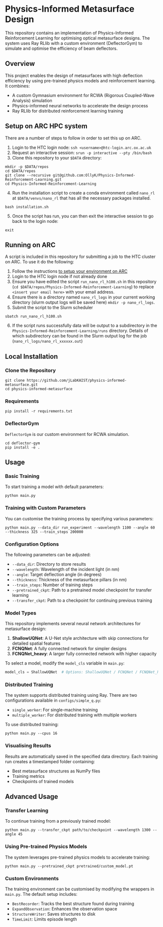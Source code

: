 # Physics-Informed Metasurface Design

This repository contains an implementation of Physics-Informed Reinforcement Learning for optimising optical metasurface designs. The system uses Ray RLlib with a custom environment (DeflectorGym) to simulate and optimise the efficiency of beam deflectors.

## Overview

This project enables the design of metasurfaces with high deflection efficiency by using pre-trained physics models and reinforcement learning. It combines:

- A custom Gymnasium environment for RCWA (Rigorous Coupled-Wave Analysis) simulation
- Physics-informed neural networks to accelerate the design process
- Ray RLlib for distributed reinforcement learning training


## Setup on ARC HPC system

There are a number of steps to follow in order to set this up on ARC. 

1. Login to the HTC login node: `ssh <username>@htc-login.arc.ox.ac.uk`
2. Request an interactive session: `srun -p interactive --pty /bin/bash`
3. Clone this repository to your `$DATA` directory: 
```shell
mkdir -p $DATA/repos
cd $DATA/repos
git clone --recursive git@github.com:OllyK/Physics-Informed-Reinforcement-Learning.git
cd Physics-Informed-Reinforcement-Learning
```
4. Run the installation script to create a conda environment called `nano_rl` at `$DATA/venvs/nano_rl` that has all the necessary packages installed. 
```shell
bash installation.sh
```
5. Once the script has run, you can then exit the interactive session to go back to the login node:
```shell
exit
```

## Running on ARC

A script is included in this repository for submitting a job to the HTC cluster on ARC. To use it do the following:

1. Follow the instructions [to setup your environment on ARC](#setup-on-arc-hpc-system)
2. Login to the HTC login node if not already done
3. Ensure you have edited the script `run_nano_rl_h100.sh` in this repository (`cd $DATA/repos/Physics-Informed-Reinforcement-Learning`) to replace `<insert your email here>` with your email address.
4. Ensure there is a directory named `nano_rl_logs` in your current working directory (slurm output logs will be saved here) `mkdir -p nano_rl_logs`. 
5. Submit the script to the Slurm scheduler
```shell
sbatch run_nano_rl_h100.sh
```
6. If the script runs successfully data will be output to a subdirectory in the `Physics-Informed-Reinforcement-Learning/runs` directory. Details of which subdirectory can be found in the  Slurm output log for the job (`nano_rl_logs/nano_rl_xxxxxx.out`)


## Local Installation

### Clone the Repository
```shell
git clone https://github.com/jLabKAIST/physics-informed-metasurface.git
cd physics-informed-metasurface
```

### Requirements

```shell
pip install -r requirements.txt
```
### DeflectorGym
`DeflectorGym` is our custom environment for RCWA simulation.
```shell
cd deflector-gym
pip install -e .
```

## Usage

### Basic Training

To start training a model with default parameters:

```shell
python main.py
```

### Training with Custom Parameters

You can customise the training process by specifying various parameters:

```shell
python main.py --data_dir run_experiment --wavelength 1100 --angle 60 --thickness 325 --train_steps 200000
```

### Configuration Options

The following parameters can be adjusted:
- `--data_dir`: Directory to store results
- `--wavelength`: Wavelength of the incident light (in nm)
- `--angle`: Target deflection angle (in degrees)
- `--thickness`: Thickness of the metasurface pillars (in nm)
- `--train_steps`: Number of training steps
- `--pretrained_ckpt`: Path to a pretrained model checkpoint for transfer learning
- `--transfer_ckpt`: Path to a checkpoint for continuing previous training

### Model Types

This repository implements several neural network architectures for metasurface design:

1. **ShallowUQNet**: A U-Net style architecture with skip connections for detailed spatial features
2. **FCNQNet**: A fully connected network for simpler designs
3. **FCNQNet_heavy**: A larger fully connected network with higher capacity

To select a model, modify the `model_cls` variable in `main.py`:
```python
model_cls = ShallowUQNet  # Options: ShallowUQNet / FCNQNet / FCNQNet_heavy
```

### Distributed Training

The system supports distributed training using Ray. There are two configurations available in `configs/simple_q.py`:
- `single_worker`: For single-machine training
- `multiple_worker`: For distributed training with multiple workers

To use distributed training:
```shell
python main.py --cpus 16
```

### Visualising Results

Results are automatically saved in the specified data directory. Each training run creates a timestamped folder containing:
- Best metasurface structures as NumPy files
- Training metrics
- Checkpoints of trained models

## Advanced Usage

### Transfer Learning

To continue training from a previously trained model:

```shell
python main.py --transfer_ckpt path/to/checkpoint --wavelength 1300 --angle 45
```

### Using Pre-trained Physics Models

The system leverages pre-trained physics models to accelerate training:

```shell
python main.py --pretrained_ckpt pretrained/custom_model.pt
```

### Custom Environments

The training environment can be customised by modifying the wrappers in `main.py`. The default setup includes:
- `BestRecorder`: Tracks the best structure found during training
- `ExpandObservation`: Enhances the observation space
- `StructureWriter`: Saves structures to disk
- `TimeLimit`: Limits episode length
